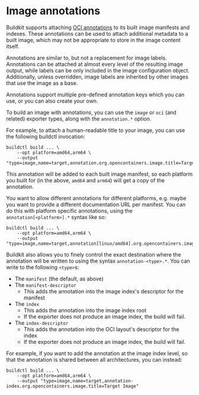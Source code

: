 # Image annotations

Buildkit supports attaching [OCI annotations](https://github.com/opencontainers/image-spec/blob/main/annotations.md)
to its built image manifests and indexes. These annotations can be used to
attach additional metadata to a built image, which may not be appropriate to
store in the image content itself.

Annotations are similar to, but not a replacement for image labels. Annotations
can be attached at almost every level of the resulting image output, while
labels can be only included in the image configuration object. Additionally,
unless overridden, image labels are inherited by other images that use the
image as a base.

Annotations support multiple pre-defined annotation keys which you can use, or
you can also create your own.

To build an image with annotations, you can use the `image` or `oci` (and
related) exporter types, along with the `annotation.*` option.

For example, to attach a human-readable title to your image, you can use the
following buildctl invocation:

    buildctl build ... \
        --opt platform=amd64,arm64 \
        --output "type=image,name=target,annotation.org.opencontainers.image.title=Target"

This annotation will be added to each built image manifest, so each platform
you built for (in the above, `amd64` and `arm64`) will get a copy of the annotation.

You want to allow different annotations for different platforms, e.g. maybe you
want to provide a different documentation URL per manifest. You can do this
with platform specific annotations, using the `annotation[<platform>].*` syntax
like so:

    buildctl build ... \
        --opt platform=amd64,arm64 \
        --output "type=image,name=target,annotation[linux/amd64].org.opencontainers.image.url=https://example.com/amd64,annotation[linux/arm64].org.opencontainers.image.url=https://example.com/arm64"

Buildkit also allows you to finely control the exact destination where the
annotation will be written to using the syntax `annotation-<type>.*`. You can
write to the following `<type>`s:

- The `manifest` (the default, as above)
- The `manifest-descriptor`
    - This adds the annotation into the image index's descriptor for the manifest
- The `index`
    - This adds the annotation into the image index root
    - If the exporter does not produce an image index, the build will fail.
- The `index-descriptor`
    - This adds the annotation into the OCI layout's descriptor for the index
    - If the exporter does not produce an image index, the build will fail.

For example, if you want to add the annotation at the image index level, so
that the annotation is shared between all architectures, you can instead:

    buildctl build ... \
        --opt platform=amd64,arm64 \
        --output "type=image,name=target,annotation-index.org.opencontainers.image.title=Target Image"
